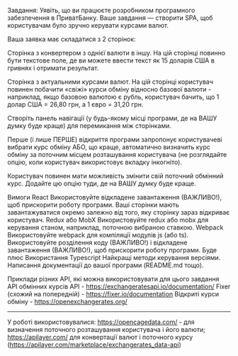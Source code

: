 Завдання: Уявіть, що ви працюєте розробником програмного забезпечення в
ПриватБанку. Ваше завдання — створити SPA, щоб користувачам було зручно керувати
курсами валют.

Ваша заявка має складатися з 2 сторінок:

Сторінка з конвертером з однієї валюти в іншу. На цій сторінці повинно бути
текстове поле, де ви можете ввести текст як 15 доларів США в гривнях і отримати
результат.

Сторінка з актуальними курсами валют. На цій сторінці користувач повинен
побачити «свіжі» курси обміну відносно базової валюти - наприклад, якщо базовою
валютою є рубль, користувач бачить, що 1 долар США = 26,80 грн, а 1 євро = 31,20
грн.

Створіть панель навігації (у будь-якому місці програми, де на ВАШУ думку буде
краще) для перемикання між сторінками.

Перше (і лише ПЕРШЕ) відкриття програми запропонує користувачеві вибрати курс
обміну АБО, що краще, автоматично визначить курс обміну за поточним місцем
розташування користувача (не розглядайте опцію, коли користувач використовує
вкладку інкогніто).

Користувач повинен мати можливість змінити свій поточний обмінний курс. Додайте
цю опцію туди, де на ВАШУ думку буде краще.

Вимоги React Використовуйте відкладене завантаження (ВАЖЛИВО!), щоб прискорити
роботу програми. Ваші сторінки мають завантажуватися окремо залежно від того,
яку сторінку зараз відкриває користувач. Redux або MobX Використовуйте redux або
mobx для керування станом, наприклад, поточною вибраною ставкою. Webpack
Використовуйте webpack для компіляції модулів js (або ts). Використовуйте
розділення коду (ВАЖЛИВО!) і відкладене завантаження (ВАЖЛИВО!), щоб прискорити
роботу програми. Буде плюс Використання Typescript Найкращі методи керування
версіями. Написання документації до вашої програми (README.md тощо).

Приклади різних API, які можна використовувати для цього завдання API обмінних
курсів API - https://exchangeratesapi.io/documentation/ Fixer (схожий на
попередній) - https://fixer.io/documentation Відкриті курси обміну -
https://openexchangerates.org/

---

У роботі використовувалися: https://opencagedata.com/ - для визначення поточного
розташування користувача і його валюти; https://apilayer.com/ для конвертації
валют і поточного курсу
(https://apilayer.com/marketplace/exchangerates_data-api)
